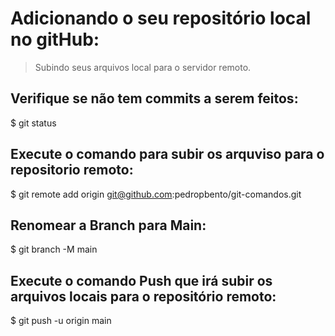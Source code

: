 # Adicionando o seu repositório local no gitHub:
> Subindo seus arquivos local para o servidor remoto.

## Verifique se não tem commits a serem feitos:
$ git status

## Execute o comando para subir os arquviso para o repositorio remoto:
$ git remote add origin git@github.com:pedropbento/git-comandos.git

## Renomear a Branch para Main:
$ git branch -M main

## Execute o comando Push que irá subir os arquivos locais para o repositório remoto:
$ git push -u origin main


